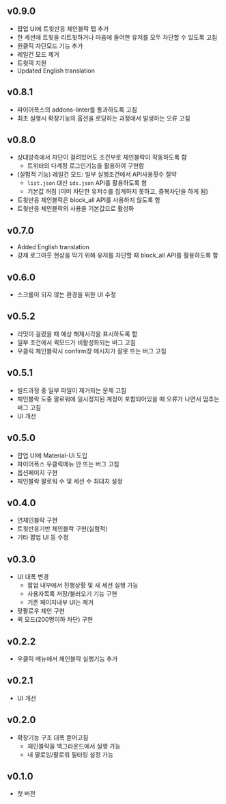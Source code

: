 ## v0.9.0

- 팝업 UI에 트윗반응 체인블락 탭 추가
- 한 세션에 트윗을 리트윗하거나 마음에 들어한 유저를 모두 차단할 수 있도록 고침
- 원클릭 차단모드 기능 추가
- 레일건 모드 제거
- 트윗덱 지원
- Updated English translation

## v0.8.1

- 파이어폭스의 addons-linter를 통과하도록 고침
- 최초 실행시 확장기능의 옵션을 로딩하는 과정에서 발생하는 오류 고침

## v0.8.0

- 상대방측에서 차단이 걸려있어도 조건부로 체인블락이 작동하도록 함
  - 트위터의 다계정 로그인기능을 활용하여 구현함
- (실험적 기능) 레일건 모드: 일부 실행조건에서 API사용횟수 절약
  - `list.json` 대신 `ids.json` API를 활용하도록 함
  - 기본값 꺼짐 (이미 차단한 유저수를 집계하지 못하고, 중복차단을 하게 됨)
- 트윗반응 체인블락은 block_all API를 사용하지 않도록 함
- 트윗반응 체인블락의 사용을 기본값으로 활성화

## v0.7.0

- Added English translation
- 강제 로그아웃 현상을 막기 위해 유저를 차단할 때 block_all API를 활용하도록 함

## v0.6.0

- 스크롤이 되지 않는 환경을 위한 UI 수정

## v0.5.2

- 리밋이 걸렸을 때 예상 해제시각을 표시하도록 함
- 일부 조건에서 퀵모드가 비활성화되는 버그 고침
- 우클릭 체인블락시 confirm창 메시지가 잘못 뜨는 버그 고침

## v0.5.1

- 빌드과정 중 일부 파일이 제거되는 문제 고침
- 체인블락 도중 팔로워에 일시정지된 계정이 포함되어있을 때 오류가 나면서 멈추는 버그 고침
- UI 개선

## v0.5.0

- 팝업 UI에 Material-UI 도입
- 파이어폭스 우클릭메뉴 안 뜨는 버그 고침
- 옵션페이지 구현
- 체인블락 팔로워 수 및 세션 수 최대치 설정

## v0.4.0

- 언체인블락 구현
- 트윗반응기반 체인블락 구현(실험적)
- 기타 팝업 UI 등 수정

## v0.3.0

- UI 대폭 변경
  - 팝업 내부에서 진행상황 및 새 세션 실행 가능
  - 사용자목록 저장/불러오기 기능 구현
  - 기존 페이지내부 UI는 제거
- 맞팔로우 체인 구현
- 퀵 모드(200명이하 차단) 구현

## v0.2.2

- 우클릭 메뉴에서 체인블락 실행기능 추가

## v0.2.1

- UI 개선

## v0.2.0

- 확장기능 구조 대폭 뜯어고침
  - 체인블락을 백그라운드에서 실행 가능
  - 내 팔로잉/팔로워 필터링 설정 가능

## v0.1.0

- 첫 버전
